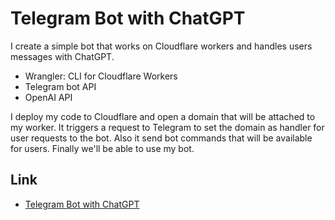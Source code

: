 # Telegram Bot with ChatGPT

 I create a simple bot that works on Cloudflare workers and handles users messages with ChatGPT.

 - Wrangler: CLI for Cloudflare Workers
 - Telegram bot API
 - OpenAI API

 I deploy my code to Cloudflare and open a domain that will be attached to my worker. It triggers a request to Telegram to set the domain as handler for user requests to the bot. Also it send bot commands that will be available for users. Finally we'll be able to use my bot.

## Link

- [Telegram Bot with ChatGPT](https://onout.org/telegram/GPT/)
